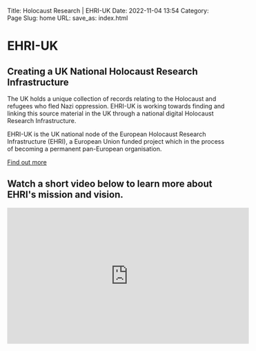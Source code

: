 Title: Holocaust Research | EHRI-UK
Date: 2022-11-04 13:54
Category: Page
Slug: home
URL: 
save_as: index.html

# EHRI-UK

## Creating a UK National Holocaust Research Infrastructure

The UK holds a unique collection of records relating to the Holocaust and refugees who 
fled Nazi oppression. EHRI-UK is working towards finding and linking this source material 
in the UK through a national digital Holocaust Research Infrastructure.

EHRI-UK is the UK national node of the European Holocaust Research Infrastructure (EHRI),
a European Union funded project which in the process of becoming a permanent pan-European
organisation.

[Find out more](about.md)

## Watch a short video below to learn more about EHRI's mission and vision.

<iframe 
    width="560" 
    height="315" 
    src="https://www.youtube.com/embed/HR_R0SSMWz0" title="YouTube video player" 
    frameborder="0" 
    allow="accelerometer; autoplay; clipboard-write; encrypted-media; gyroscope; picture-in-picture" 
    allowfullscreen="">
</iframe>